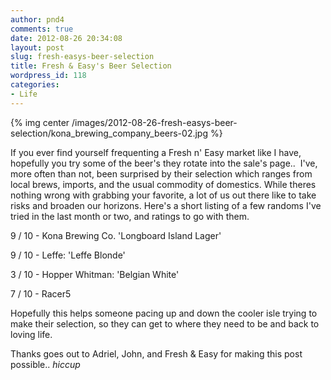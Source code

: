 ```yaml
---
author: pnd4
comments: true
date: 2012-08-26 20:34:08
layout: post
slug: fresh-easys-beer-selection
title: Fresh & Easy's Beer Selection
wordpress_id: 118
categories:
- Life
---
```


{% img center /images/2012-08-26-fresh-easys-beer-selection/kona_brewing_company_beers-02.jpg %}

If you ever find yourself frequenting a Fresh n' Easy market like I have, hopefully you try some of the beer's they rotate into the sale's page..  I've, more often than not, been surprised by their selection which ranges from local brews, imports, and the usual commodity of domestics. While theres nothing wrong with grabbing your favorite, a lot of us out there like to take risks and broaden our horizons. Here's a short listing of a few randoms I've tried in the last month or two, and ratings to go with them.

9 / 10 - Kona Brewing Co. 'Longboard Island Lager'

9 / 10 - Leffe: 'Leffe Blonde'

3 / 10 - Hopper Whitman: 'Belgian White'

7 / 10 - Racer5

Hopefully this helps someone pacing up and down the cooler isle trying to make their selection, so they can get to where they need to be and back to loving life.

Thanks goes out to Adriel, John, and Fresh & Easy for making this post possible.. *hiccup*
